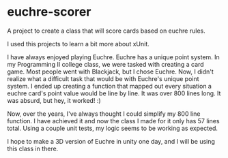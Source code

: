 # euchre-scorer
A project to create a class that will score cards based on euchre rules.

I used this projects to learn a bit more about xUnit. 

I have always enjoyed playing Euchre. Euchre has a unique point system. In my Programming II college class, 
we were tasked with creating a card game. Most people went with Blackjack, but I chose Euchre. Now, I didn't 
realize what a difficult task that would be with Euchre's unique point system. I ended up creating a function
that mapped out every situation a euchre card's point value would be line by line. It was over 800 lines long. 
It was absurd, but hey, it worked! :)

Now, over the years, I've always thought I could simplify my 800 line function. I have achieved it and now the
class I made for it only has 57 lines total. Using a couple unit tests, my logic seems to be working as expected.

I hope to make a 3D version of Euchre in unity one day, and I will be using this class in there.
